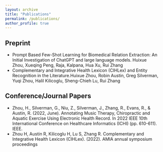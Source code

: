 ```yaml
---
layout: archive
title: "Publications"
permalink: /publications/
author_profile: true
---
```


Preprint
--------
* Prompt Based Few-Shot Learning for Biomedical Relation Extraction: An Initial Investigation of ChatGPT and large language models. Huixue Zhou, Xueqing Peng, Raja, Kalpana, Hua Xu, Rui Zhang
* Complementary and Integrative Health Lexicon (CIHLex) and Entity Recognition in the Literature.Huixue Zhou, Robin Austin, Greg Silverman, Yuqi Zhou, Halil Kilicoglu, Sheng-Chieh Lu, Rui Zhang

Conference/Journal Papers
--------
* Zhou, H., Silverman, G., Niu, Z., Silverman, J., Zhang, R., Evans, R., & Austin, R. (2022, June). Annotating Music Therapy, Chiropractic and Aquatic Exercise Using Electronic Health Record. In 2022 IEEE 10th International Conference on Healthcare Informatics (ICHI) (pp. 610-611). IEEE.
* Zhou H, Austin R, Kilicoglu H, Lu S, Zhang R. Complementary and Integrative Health Lexicon (CIHLex). (2022). AMIA annual symposium proceedings 
